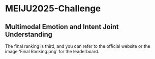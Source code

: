 # MEIJU2025-Challenge
## Multimodal Emotion and Intent  Joint Understanding

The final ranking is third, and you can refer to the official website or the image 'Final Ranking.png' for the leaderboard.
